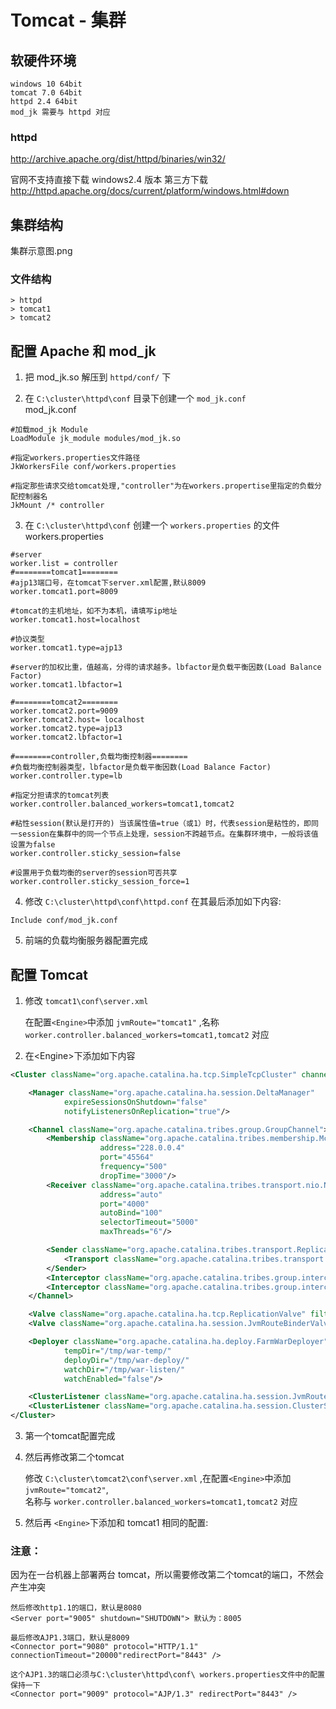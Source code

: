 # Tomcat - 集群

## 软硬件环境

    windows 10 64bit
    tomcat 7.0 64bit
    httpd 2.4 64bit
    mod_jk 需要与 httpd 对应

### httpd
http://archive.apache.org/dist/httpd/binaries/win32/  

官网不支持直接下载 windows2.4 版本 第三方下载
http://httpd.apache.org/docs/current/platform/windows.html#down

## 集群结构
<!-- ![](../images/集群示意图.png) -->

集群示意图.png

### 文件结构
    > httpd
    > tomcat1
    > tomcat2

## 配置 Apache 和 mod_jk

1. 把 mod_jk.so 解压到 `httpd/conf/` 下

2. 在 `C:\cluster\httpd\conf` 目录下创建一个 `mod_jk.conf`  
mod_jk.conf
```
#加载mod_jk Module
LoadModule jk_module modules/mod_jk.so

#指定workers.properties文件路径 
JkWorkersFile conf/workers.properties

#指定那些请求交给tomcat处理,"controller"为在workers.propertise里指定的负载分配控制器名
JkMount /* controller
```

3. 在 `C:\cluster\httpd\conf` 创建一个 `workers.properties` 的文件  
workers.properties
```
#server
worker.list = controller
#========tomcat1========
#ajp13端口号，在tomcat下server.xml配置,默认8009
worker.tomcat1.port=8009

#tomcat的主机地址，如不为本机，请填写ip地址 
worker.tomcat1.host=localhost

#协议类型
worker.tomcat1.type=ajp13

#server的加权比重，值越高，分得的请求越多。lbfactor是负载平衡因数(Load Balance Factor)
worker.tomcat1.lbfactor=1

#========tomcat2========
worker.tomcat2.port=9009
worker.tomcat2.host= localhost
worker.tomcat2.type=ajp13
worker.tomcat2.lbfactor=1

#========controller,负载均衡控制器========
#负载均衡控制器类型，lbfactor是负载平衡因数(Load Balance Factor)
worker.controller.type=lb

#指定分担请求的tomcat列表
worker.controller.balanced_workers=tomcat1,tomcat2

#粘性session(默认是打开的) 当该属性值=true（或1）时，代表session是粘性的，即同一session在集群中的同一个节点上处理，session不跨越节点。在集群环境中，一般将该值设置为false
worker.controller.sticky_session=false

#设置用于负载均衡的server的session可否共享
worker.controller.sticky_session_force=1
``` 

4. 修改 `C:\cluster\httpd\conf\httpd.conf` 在其最后添加如下内容:
```
Include conf/mod_jk.conf
```

5. 前端的负载均衡服务器配置完成


## 配置 Tomcat

1. 修改 `tomcat1\conf\server.xml`  

    在配置`<Engine>`中添加 `jvmRoute="tomcat1"` ,名称 `worker.controller.balanced_workers=tomcat1,tomcat2` 对应

2. 在\<Engine\>下添加如下内容
``` xml
<Cluster className="org.apache.catalina.ha.tcp.SimpleTcpCluster" channelSendOptions="8">

    <Manager className="org.apache.catalina.ha.session.DeltaManager"
            expireSessionsOnShutdown="false"
            notifyListenersOnReplication="true"/>

    <Channel className="org.apache.catalina.tribes.group.GroupChannel">
        <Membership className="org.apache.catalina.tribes.membership.McastService"
                    address="228.0.0.4"
                    port="45564"
                    frequency="500"
                    dropTime="3000"/>
        <Receiver className="org.apache.catalina.tribes.transport.nio.NioReceiver"
                    address="auto"
                    port="4000"
                    autoBind="100"
                    selectorTimeout="5000"
                    maxThreads="6"/>

        <Sender className="org.apache.catalina.tribes.transport.ReplicationTransmitter">
            <Transport className="org.apache.catalina.tribes.transport.nio.PooledParallelSender"/>
        </Sender>
        <Interceptor className="org.apache.catalina.tribes.group.interceptors.TcpFailureDetector"/>
        <Interceptor className="org.apache.catalina.tribes.group.interceptors.MessageDispatch15Interceptor"/>
    </Channel>

    <Valve className="org.apache.catalina.ha.tcp.ReplicationValve" filter=""/>
    <Valve className="org.apache.catalina.ha.session.JvmRouteBinderValve"/>

    <Deployer className="org.apache.catalina.ha.deploy.FarmWarDeployer"
            tempDir="/tmp/war-temp/"
            deployDir="/tmp/war-deploy/"
            watchDir="/tmp/war-listen/"
            watchEnabled="false"/>

    <ClusterListener className="org.apache.catalina.ha.session.JvmRouteSessionIDBinderListener"/>
    <ClusterListener className="org.apache.catalina.ha.session.ClusterSessionListener"/>
</Cluster>
```
3. 第一个tomcat配置完成

4. 然后再修改第二个tomcat  

    修改 `C:\cluster\tomcat2\conf\server.xml` ,在配置`<Engine>`中添加 `jvmRoute="tomcat2"`,  
    名称与 `worker.controller.balanced_workers=tomcat1,tomcat2` 对应

1. 然后再 `<Engine>`下添加和 tomcat1 相同的配置:


### 注意：
因为在一台机器上部署两台 tomcat，所以需要修改第二个tomcat的端口，不然会产生冲突
```
然后修改http1.1的端口，默认是8080
<Server port="9005" shutdown="SHUTDOWN"> 默认为：8005

最后修改AJP1.3端口，默认是8009
<Connector port="9080" protocol="HTTP/1.1" connectionTimeout="20000"redirectPort="8443" /> 

这个AJP1.3的端口必须与C:\cluster\httpd\conf\ workers.properties文件中的配置保持一下
<Connector port="9009" protocol="AJP/1.3" redirectPort="8443" />
```


